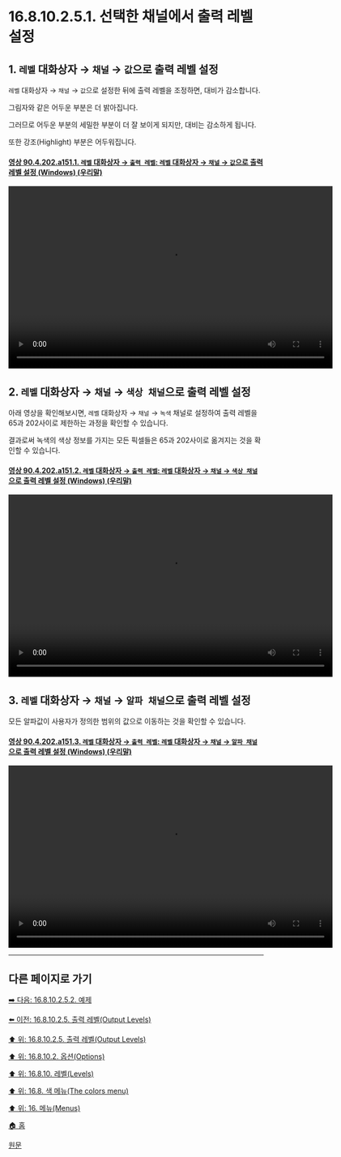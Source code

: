 # 16.8.10.2.5.1. 선택한 채널에서 출력 레벨 설정

<a id="16-08-10-02-05-01-a1"></a>

## 1. `레벨` 대화상자 → `채널` → `값`으로 출력 레벨 설정
`레벨` 대화상자 → `채널` → `값`으로 설정한 뒤에 출력 레벨을 조정하면, 대비가 감소합니다.

그림자와 같은 어두운 부분은 더 밝아집니다.

그러므로 어두운 부분의 세밀한 부분이 더 잘 보이게 되지만, 대비는 감소하게 됩니다.

또한 강조(Highlight) 부분은 어두워집니다.

<a id="90-04-202-a151-01"></a>

#### [영상 90.4.202.a151.1. `레벨` 대화상자 → `출력 레벨`: `레벨` 대화상자 → `채널` → `값`으로 출력 레벨 설정 (Windows) (우리말)](./90-04-0202-levels.md#90-04-202-a151-01)
<video controls="controls" width="640" height="360" src="https://github.com/user-attachments/assets/1c2dbd36-7353-43f8-ad78-1c9f8666f748"></video>

<a id="16-08-10-02-05-01-a2"></a>

## 2. `레벨` 대화상자 → `채널` → `색상 채널`으로 출력 레벨 설정
아래 영상을 확인해보시면, `레벨` 대화상자 → `채널` → `녹색` 채널로 설정하여 출력 레벨을 65과 202사이로 제한하는 과정을 확인할 수 있습니다.

결과로써 녹색의 색상 정보를 가지는 모든 픽셀들은 65과 202사이로 옮겨지는 것을 확인할 수 있습니다.

<a id="90-04-202-a151-02"></a>

#### [영상 90.4.202.a151.2. `레벨` 대화상자 → `출력 레벨`: `레벨` 대화상자 → `채널` → `색상 채널`으로 출력 레벨 설정 (Windows) (우리말)](./90-04-0202-levels.md#90-04-202-a151-02)
<video controls="controls" width="640" height="360" src="https://github.com/user-attachments/assets/346426a9-c185-4bd6-8a01-40a288d0f034"></video>

<a id="16-08-10-02-05-01-a3"></a>

## 3. `레벨` 대화상자 → `채널` → `알파 채널`으로 출력 레벨 설정
모든 알파값이 사용자가 정의한 범위의 값으로 이동하는 것을 확인할 수 있습니다.

<a id="90-04-202-a151-03"></a>

#### [영상 90.4.202.a151.3. `레벨` 대화상자 → `출력 레벨`: `레벨` 대화상자 → `채널` → `알파 채널`으로 출력 레벨 설정 (Windows) (우리말)](./90-04-0202-levels.md#90-04-202-a151-03)
<video controls="controls" width="640" height="360" src="https://github.com/user-attachments/assets/b9c05db7-1c5c-44a1-a2fe-6a53ff622e90"></video>

***

## 다른 페이지로 가기

[➡️ 다음: 16.8.10.2.5.2. 예제](./16-08-10-02-05-02-example.md)

[⬅️ 이전: 16.8.10.2.5. 출력 레벨(Output Levels)](./16-08-10-02-05-00-output_levels.md)

[⬆️ 위: 16.8.10.2.5. 출력 레벨(Output Levels)](./16-08-10-02-05-00-output_levels.md)

[⬆️ 위: 16.8.10.2. 옵션(Options)](./16-08-10-02-00-options.md)

[⬆️ 위: 16.8.10. 레벨(Levels)](./16-08-10-00-levels.md)

[⬆️ 위: 16.8. 색 메뉴(The colors menu)](./16-08-00-the-colors-menu.md)

[⬆️ 위: 16. 메뉴(Menus)](./16-00-menus.md)

[🏠 홈](./00-home.md)

[원문](https://docs.gimp.org/2.10/ko/gimp-tool-levels.html#idm31082)
